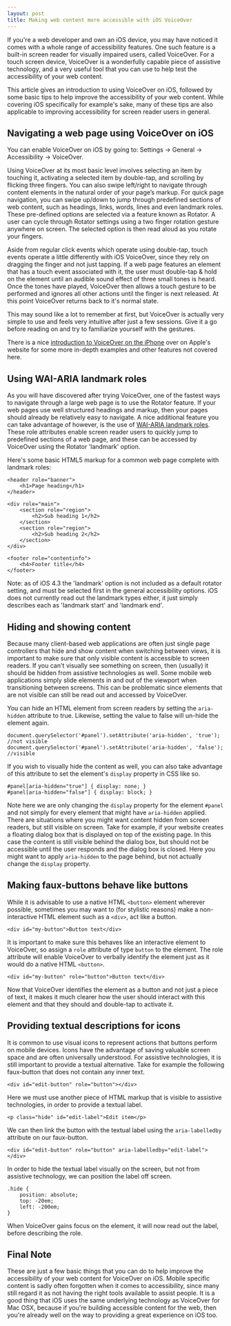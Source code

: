 ```yaml
---
layout: post
title: Making web content more accessible with iOS VoiceOver
---
```


If you're a web developer and own an iOS device, you may have noticed it comes with a whole range of accessibility features. One such feature is a built-in screen reader for visually impaired users, called VoiceOver. For a touch screen device, VoiceOver is a wonderfully capable piece of assistive technology, and a very useful tool that you can use to help test the accessibility of your web content.

This article gives an introduction to using VoiceOver on iOS, followed by some basic tips to help improve the accessibility of your web content. While covering iOS specifically for example's sake, many of these tips are also applicable to improving accessibility for screen reader users in general.

Navigating a web page using VoiceOver on iOS
--------------------------------------------

You can enable VoiceOver on iOS by going to: Settings -> General -> Accessibility -> VoiceOver.

Using VoiceOver at its most basic level involves selecting an item by touching it, activating a selected item by double-tap, and scrolling by flicking three fingers. You can also swipe left/right to navigate through content elements in the natural order of your page’s markup. For quick page navigation, you can swipe up/down to jump through predefined sections of web content, such as headings, links, words, lines and even landmark roles. These pre-defined options are selected via a feature known as Rotator. A user can cycle through Rotator settings using a two finger rotation gesture anywhere on screen. The selected option is then read aloud as you rotate your fingers.

Aside from regular click events which operate using double-tap, touch events operate a little differently with iOS VoiceOver, since they rely on dragging the finger and not just tapping. If a web page features an element that has a touch event associated with it, the user must double-tap & hold on the element until an audible sound effect of three small tones is heard. Once the tones have played, VoiceOver then allows a touch gesture to be performed and ignores all other actions until the finger is next released. At this point VoiceOver returns back to it's normal state.

This may sound like a lot to remember at first, but VoiceOver is actually very simple to use and feels very intuitive after just a few sessions. Give it a go before reading on and try to familiarize yourself with the gestures.

There is a nice [introduction to VoiceOver on the iPhone](http://www.apple.com/accessibility/iphone/vision.html) over on Apple's website for some more in-depth examples and other features not covered here.

Using WAI-ARIA landmark roles
-----------------------------

As you will have discovered after trying VoiceOver, one of the fastest ways to navigate through a large web page is to use the Rotator feature. If your web pages use well structured headings and markup, then your pages should already be relatively easy to navigate. A nice additional feature you can take advantage of however, is the use of [WAI-ARIA landmark roles](http://www.w3.org/WAI/PF/aria-practices/). These role attributes enable screen reader users to quickly jump to predefined sections of a web page, and these can be accessed by VoiceOver using the Rotator 'landmark' option.

Here's some basic HTML5 markup for a common web page complete with landmark roles:

	<header role="banner">
    	<h1>Page heading</h1>
	</header>

	<div role="main">
    	<section role="region">
        	<h2>Sub heading 1</h2>
     	</section>
    	<section role="region">
        	<h2>Sub heading 2</h2>
    	</section>
	</div>

	<footer role="contentinfo">
     	<h4>Footer title</h4>
	</footer>

Note: as of iOS 4.3 the 'landmark' option is not included as a default rotator setting, and must be selected first in the general accessibility options. iOS does not currently read out the landmark types either, it just simply describes each as 'landmark start' and 'landmark end'.

Hiding and showing content
--------------------------

Because many client-based web applications are often just single page controllers that hide and show content when switching between views, it is important to make sure that only visible content is accessible to screen readers. If you can't visually see something on screen, then (usually) it should be hidden from assistive technologies as well. Some mobile web applications simply slide elements in and out of the viewport when transitioning between screens. This can be problematic since elements that are not visible can still be read out and accessed by VoiceOver.

You can hide an HTML element from screen readers by setting the `aria-hidden` attribute to true. Likewise, setting the value to false will un-hide the element again.

	document.querySelector('#panel').setAttribute('aria-hidden', 'true'); //not visible
	document.querySelector('#panel').setAttribute('aria-hidden', 'false'); //visible

If you wish to visually hide the content as well, you can also take advantage of this attribute to set the element's `display` property in CSS like so.

	#panel[aria-hidden="true"] { display: none; }
	#panel[aria-hidden="false"] { display: block; }

Note here we are only changing the `display` property for the element `#panel` and not simply for every element that might have `aria-hidden` applied. There are situations where you might want content hidden from screen readers, but still visible on screen. Take for example, if your website creates a floating dialog box that is displayed on top of the existing page. In this case the content is still visible behind the dialog box, but should not be accessible until the user responds and the dialog box is closed. Here you might want to apply `aria-hidden` to the page behind, but not actually change the `display` property.

Making faux-buttons behave like buttons
---------------------------------------

While it is advisable to use a native HTML `<button>` element wherever possible, sometimes you may want to (for stylistic reasons) make a non-interactive HTML element such as a `<div>`, act like a button.

	<div id="my-button">Button text</div>

It is important to make sure this behaves like an interactive element to VoiceOver, so assign a `role` attribute of type `button` to the element. The role attribute will enable VoiceOver to verbally identify the element just as it would do a native HTML `<button>`.

	<div id="my-button" role="button">Button text</div>

Now that VoiceOver identifies the element as a button and not just a piece of text, it makes it much clearer how the user should interact with this element and that they should and double-tap to activate it.

Providing textual descriptions for icons
----------------------------------------

It is common to use visual icons to represent actions that buttons perform on mobile devices. Icons have the advantage of saving valuable screen space and are often universally understood. For assistive technologies, it is still important to provide a textual alternative. Take for example the following faux-button that does not contain any inner text.

	<div id="edit-button" role="button"></div>

Here we must use another piece of HTML markup that is visible to assistive technologies, in order to provide a textual label.

	<p class="hide" id="edit-label">Edit item</p>

We can then link the button with the textual label using the `aria-labelledby` attribute on our faux-button.

	<div id="edit-button" role="button" aria-labelledby="edit-label"></div>

In order to hide the textual label visually on the screen, but not from assistive technology, we can position the label off screen.

	.hide {
		position: absolute;
		top: -20em;
		left: -200em;
	}

When VoiceOver gains focus on the element, it will now read out the label, before describing the role.

Final Note
----------

These are just a few basic things that you can do to help improve the accessibility of your web content for VoiceOver on iOS. Mobile specific content is sadly often forgotten when it comes to accessibility, since many still regard it as not having the right tools available to assist people. It is a good thing that iOS uses the same underlying technology as VoiceOver for Mac OSX, because if you're building accessible content for the web, then you're already well on the way to providing a great experience on iOS too.